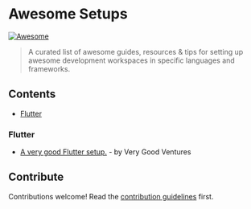# Awesome Setups  
[![Awesome](https://awesome.re/badge-flat.svg)](https://awesome.re)
> A curated list of awesome guides, resources & tips for setting up awesome development workspaces in specific languages and frameworks.



## Contents

- [Flutter](#flutter)

### Flutter
- [A very good Flutter setup.](https://verygood.ventures/blog/very-good-flutter-setup) - by Very Good Ventures 

## Contribute

Contributions welcome! Read the [contribution guidelines](contributing.md) first.
